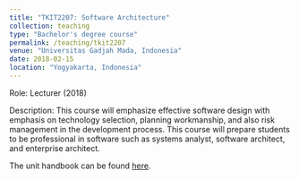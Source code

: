 ```yaml
---
title: "TKIT2207: Software Architecture"
collection: teaching
type: "Bachelor's degree course"
permalink: /teaching/tkit2207
venue: "Universitas Gadjah Mada, Indonesia"
date: 2018-02-15
location: "Yogyakarta, Indonesia"
---
```


Role: Lecturer (2018)

Description: This course will emphasize effective software design with emphasis on technology selection, planning workmanship, and also risk management in the development process. This course will prepare students to be professional in software such as systems analyst, software architect, and enterprise architect.

The unit handbook can be found [here](http://sarjana.jteti.ugm.ac.id/media/30910/es-tkit162207-arsitektur-perangkat-lunak-2018.pdf).
